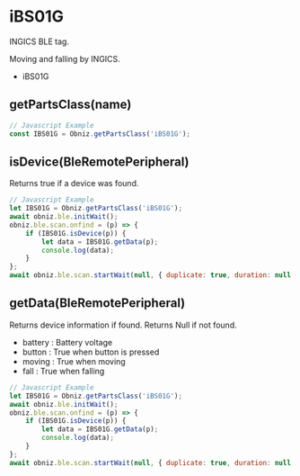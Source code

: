# iBS01G
INGICS BLE tag.

Moving and falling by INGICS.

- iBS01G


## getPartsClass(name)

```javascript
// Javascript Example
const IBS01G = Obniz.getPartsClass('iBS01G');
```

## isDevice(BleRemotePeripheral)

Returns true if a device was found.

```javascript
// Javascript Example
let IBS01G = Obniz.getPartsClass('iBS01G');
await obniz.ble.initWait();
obniz.ble.scan.onfind = (p) => {
    if (IBS01G.isDevice(p)) {
        let data = IBS01G.getData(p);
        console.log(data);
    }
};
await obniz.ble.scan.startWait(null, { duplicate: true, duration: null });
```

## getData(BleRemotePeripheral)

Returns device information if found. Returns Null if not found.

- battery : Battery voltage
- button : True when button is pressed
- moving : True when moving
- fall : True when falling


```javascript
// Javascript Example
let IBS01G = Obniz.getPartsClass('iBS01G');
await obniz.ble.initWait();
obniz.ble.scan.onfind = (p) => {
    if (IBS01G.isDevice(p)) {
        let data = IBS01G.getData(p);
        console.log(data);
    }
};
await obniz.ble.scan.startWait(null, { duplicate: true, duration: null });
```
